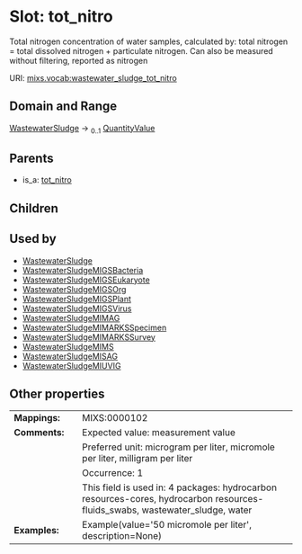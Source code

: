 
# Slot: tot_nitro


Total nitrogen concentration of water samples, calculated by: total nitrogen = total dissolved nitrogen + particulate nitrogen. Can also be measured without filtering, reported as nitrogen

URI: [mixs.vocab:wastewater_sludge_tot_nitro](https://w3id.org/mixs/vocab/wastewater_sludge_tot_nitro)


## Domain and Range

[WastewaterSludge](WastewaterSludge.md) &#8594;  <sub>0..1</sub> [QuantityValue](QuantityValue.md)

## Parents

 *  is_a: [tot_nitro](tot_nitro.md)

## Children


## Used by

 * [WastewaterSludge](WastewaterSludge.md)
 * [WastewaterSludgeMIGSBacteria](WastewaterSludgeMIGSBacteria.md)
 * [WastewaterSludgeMIGSEukaryote](WastewaterSludgeMIGSEukaryote.md)
 * [WastewaterSludgeMIGSOrg](WastewaterSludgeMIGSOrg.md)
 * [WastewaterSludgeMIGSPlant](WastewaterSludgeMIGSPlant.md)
 * [WastewaterSludgeMIGSVirus](WastewaterSludgeMIGSVirus.md)
 * [WastewaterSludgeMIMAG](WastewaterSludgeMIMAG.md)
 * [WastewaterSludgeMIMARKSSpecimen](WastewaterSludgeMIMARKSSpecimen.md)
 * [WastewaterSludgeMIMARKSSurvey](WastewaterSludgeMIMARKSSurvey.md)
 * [WastewaterSludgeMIMS](WastewaterSludgeMIMS.md)
 * [WastewaterSludgeMISAG](WastewaterSludgeMISAG.md)
 * [WastewaterSludgeMIUVIG](WastewaterSludgeMIUVIG.md)

## Other properties

|  |  |  |
| --- | --- | --- |
| **Mappings:** | | MIXS:0000102 |
| **Comments:** | | Expected value: measurement value |
|  | | Preferred unit: microgram per liter, micromole per liter, milligram per liter |
|  | | Occurrence: 1 |
|  | | This field is used in: 4 packages: hydrocarbon resources-cores, hydrocarbon resources-fluids_swabs, wastewater_sludge, water |
| **Examples:** | | Example(value='50 micromole per liter', description=None) |

